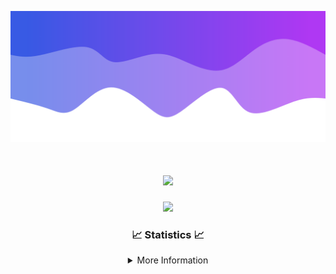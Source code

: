 ![Header](./IMG_4001.png)
<div align="center">

<h1 align="center">
  <a href="https://git.io/typing-svg">
    <img src="https://readme-typing-svg.herokuapp.com/?lines=Welcome+to+my+profile!+👋;JavaScript+developer.;&center=true&size=25">
  </a>
</h1>

<p align="center">
  <img src="https://lanyard.cnrad.dev/api/624702585596805130" />
</p>

### 📈 Statistics 📈
<details>
    <summary>More Information</summary>
    <br/>

<!--START_SECTION:waka-->
![Code Time](http://img.shields.io/badge/Code%20Time-14%20hrs%2040%20mins-blue)

![Profile Views](http://img.shields.io/badge/Profile%20Views-19-blue)

**🐱 My GitHub Data** 

> 📦 1.5 kB Used in GitHub's Storage 
 > 
> 🏆 19 Contributions in the Year 2023
 > 
> 🚫 Not Opted to Hire
 > 
> 📜 5 Public Repositories 
 > 
> 🔑 1 Private Repositories 
 > 
**I'm a Night 🦉** 

```text
🌞 Morning                20 commits          ███░░░░░░░░░░░░░░░░░░░░░░   13.99 % 
🌆 Daytime                35 commits          ██████░░░░░░░░░░░░░░░░░░░   24.48 % 
🌃 Evening                69 commits          ████████████░░░░░░░░░░░░░   48.25 % 
🌙 Night                  19 commits          ███░░░░░░░░░░░░░░░░░░░░░░   13.29 % 
```
📅 **I'm Most Productive on Thursday** 

```text
Monday                   26 commits          █████░░░░░░░░░░░░░░░░░░░░   18.18 % 
Tuesday                  26 commits          █████░░░░░░░░░░░░░░░░░░░░   18.18 % 
Wednesday                26 commits          █████░░░░░░░░░░░░░░░░░░░░   18.18 % 
Thursday                 28 commits          █████░░░░░░░░░░░░░░░░░░░░   19.58 % 
Friday                   10 commits          ██░░░░░░░░░░░░░░░░░░░░░░░   06.99 % 
Saturday                 4 commits           █░░░░░░░░░░░░░░░░░░░░░░░░   02.80 % 
Sunday                   23 commits          ████░░░░░░░░░░░░░░░░░░░░░   16.08 % 
```


📊 **This Week I Spent My Time On** 

```text
🕑︎ Time Zone: America/New_York

💬 Programming Languages: 
No Activity Tracked This Week

🔥 Editors: 
No Activity Tracked This Week

🐱‍💻 Projects: 
No Activity Tracked This Week

💻 Operating System: 
No Activity Tracked This Week
```

**I Mostly Code in Java** 

```text
Java                     7 repos             ███████████████████░░░░░░   77.78 % 
JavaScript               1 repo              ███░░░░░░░░░░░░░░░░░░░░░░   11.11 % 
C++                      1 repo              ███░░░░░░░░░░░░░░░░░░░░░░   11.11 % 
```



**Timeline**

![Lines of Code chart](https://raw.githubusercontent.com/DevDipin/DevDipin/main/assets/bar_graph.png)


 Last Updated on 20/12/2023 17:08:19 UTC
<!--END_SECTION:waka-->

![Footer](./IMG_4002.png)